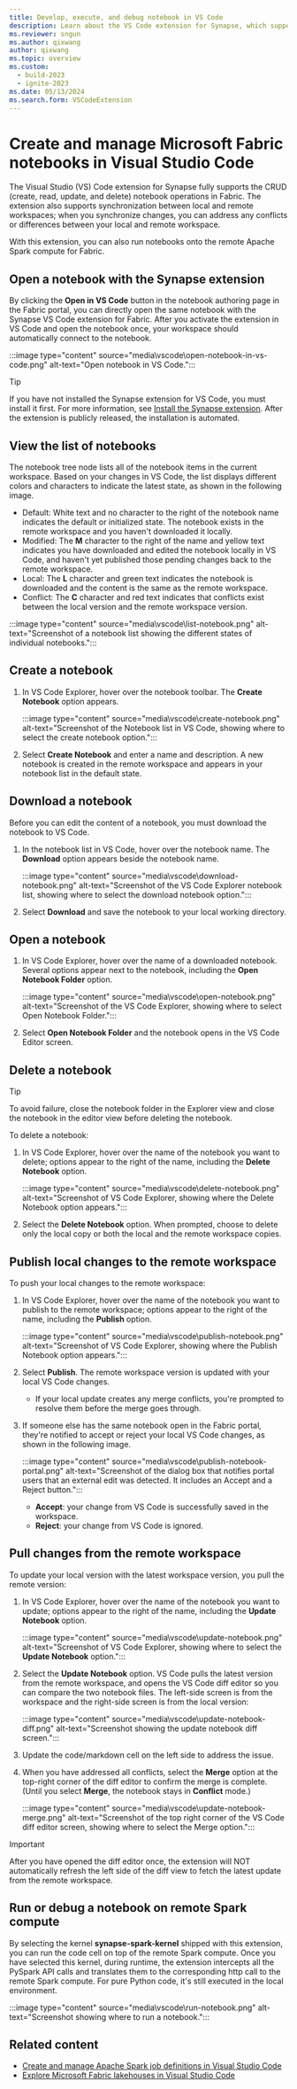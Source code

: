 ```yaml
---
title: Develop, execute, and debug notebook in VS Code
description: Learn about the VS Code extension for Synapse, which supports a pro-developer authoring experience, including running and debugging notebooks.
ms.reviewer: sngun
ms.author: qixwang
author: qixwang
ms.topic: overview
ms.custom:
  - build-2023
  - ignite-2023
ms.date: 05/13/2024
ms.search.form: VSCodeExtension
---
```


# Create and manage Microsoft Fabric notebooks in Visual Studio Code

The Visual Studio (VS) Code extension for Synapse fully supports the CRUD (create, read, update, and delete) notebook operations in Fabric. The extension also supports synchronization between local and remote workspaces; when you synchronize changes, you can address any conflicts or differences between your local and remote workspace.

With this extension, you can also run notebooks onto the remote Apache Spark compute for Fabric.

## Open a notebook with the Synapse extension

By clicking the **Open in VS Code** button in the notebook authoring page in the Fabric portal, you can directly open the same notebook with the Synapse VS Code extension for Fabric. After you activate the extension in VS Code and open the notebook once, your workspace should automatically connect to the notebook.

:::image type="content" source="media\vscode\open-notebook-in-vs-code.png" alt-text="Open notebook in VS Code.":::

> [!TIP]
> If you have not installed the Synapse extension for VS Code, you must install it first. For more information, see [Install the Synapse extension](setup-vs-code-extension.md#install-the-extension-and-prepare-your-environment). After the extension is publicly released, the installation is automated.

## View the list of notebooks

The notebook tree node lists all of the notebook items in the current workspace. Based on your changes in VS Code, the list displays different colors and characters to indicate the latest state, as shown in the following image.

- Default: White text and no character to the right of the notebook name indicates the default or initialized state. The notebook exists in the remote workspace and you haven't downloaded it locally.
- Modified: The **M** character to the right of the name and yellow text indicates you have downloaded and edited the notebook locally in VS Code, and haven't yet published those pending changes back to the remote workspace.
- Local: The **L** character and green text indicates the notebook is downloaded and the content is the same as the remote workspace.
- Conflict: The **C** character and red text indicates that conflicts exist between the local version and the remote workspace version.

:::image type="content" source="media\vscode\list-notebook.png" alt-text="Screenshot of a notebook list showing the different states of individual notebooks.":::

## Create a notebook

1. In VS Code Explorer, hover over the notebook toolbar. The **Create Notebook** option appears.

   :::image type="content" source="media\vscode\create-notebook.png" alt-text="Screenshot of the Notebook list in VS Code, showing where to select the create notebook option.":::

1. Select **Create Notebook** and enter a name and description. A new notebook is created in the remote workspace and appears in your notebook list in the default state.

## Download a notebook

Before you can edit the content of a notebook, you must download the notebook to VS Code.

1. In the notebook list in VS Code, hover over the notebook name. The **Download** option appears beside the notebook name.

   :::image type="content" source="media\vscode\download-notebook.png" alt-text="Screenshot of the VS Code Explorer notebook list, showing where to select the download notebook option.":::

1. Select **Download** and save the notebook to your local working directory.

## Open a notebook

1. In VS Code Explorer, hover over the name of a downloaded notebook. Several options appear next to the notebook, including the **Open Notebook Folder** option.

   :::image type="content" source="media\vscode\open-notebook.png" alt-text="Screenshot of the VS Code Explorer, showing where to select Open Notebook Folder.":::

1. Select **Open Notebook Folder** and the notebook opens in the VS Code Editor screen.

## Delete a notebook

> [!TIP]
> To avoid failure, close the notebook folder in the Explorer view and close the notebook in the editor view before deleting the notebook.

To delete a notebook:

1. In VS Code Explorer, hover over the name of the notebook you want to delete; options appear to the right of the name, including the **Delete Notebook** option.

   :::image type="content" source="media\vscode\delete-notebook.png" alt-text="Screenshot of VS Code Explorer, showing where the Delete Notebook option appears.":::

1. Select the **Delete Notebook** option. When prompted, choose to delete only the local copy or both the local and the remote workspace copies.

## Publish local changes to the remote workspace

To push your local changes to the remote workspace:

1. In VS Code Explorer, hover over the name of the notebook you want to publish to the remote workspace; options appear to the right of the name, including the **Publish** option.

   :::image type="content" source="media\vscode\publish-notebook.png" alt-text="Screenshot of VS Code Explorer, showing where the Publish Notebook option appears.":::

1. Select **Publish**. The remote workspace version is updated with your local VS Code changes.

   - If your local update creates any merge conflicts, you're prompted to resolve them before the merge goes through.

1. If someone else has the same notebook open in the Fabric portal, they're notified to accept or reject your local VS Code changes, as shown in the following image.

   :::image type="content" source="media\vscode\publish-notebook-portal.png" alt-text="Screenshot of the dialog box that notifies portal users that an external edit was detected. It includes an Accept and a Reject button.":::

   - **Accept**: your change from VS Code is successfully saved in the workspace.
   - **Reject**: your change from VS Code is ignored.

## Pull changes from the remote workspace

To update your local version with the latest workspace version, you pull the remote version:

1. In VS Code Explorer, hover over the name of the notebook you want to update; options appear to the right of the name, including the **Update Notebook** option.

   :::image type="content" source="media\vscode\update-notebook.png" alt-text="Screenshot of VS Code Explorer, showing where to select the **Update Notebook** option.":::

1. Select the **Update Notebook** option. VS Code pulls the latest version from the remote workspace, and opens the VS Code diff editor so you can compare the two notebook files. The left-side screen is from the workspace and the right-side screen is from the local version:

   :::image type="content" source="media\vscode\update-notebook-diff.png" alt-text="Screenshot showing the update notebook diff screen.":::

1. Update the code/markdown cell on the left side to address the issue.

1. When you have addressed all conflicts, select the **Merge** option at the top-right corner of the diff editor to confirm the merge is complete. (Until you select **Merge**, the notebook stays in **Conflict** mode.)

   :::image type="content" source="media\vscode\update-notebook-merge.png" alt-text="Screenshot of the top right corner of the VS Code diff editor screen, showing where to select the Merge option.":::

> [!IMPORTANT]
> After you have opened the diff editor once, the extension will NOT automatically refresh the left side of the diff view to fetch the latest update from the remote workspace.

## Run or debug a notebook on remote Spark compute

By selecting the kernel **synapse-spark-kernel** shipped with this extension, you can run the code cell on top of the remote Spark compute. Once you have selected this kernel, during runtime, the extension intercepts all the PySpark API calls and translates them to the corresponding http call to the remote Spark compute. For pure Python code, it's still executed in the local environment.

:::image type="content" source="media\vscode\run-notebook.png" alt-text="Screenshot showing where to run a notebook.":::

## Related content

- [Create and manage Apache Spark job definitions in Visual Studio Code](author-sjd-with-vs-code.md)
- [Explore Microsoft Fabric lakehouses in Visual Studio Code](explore-lakehouse-with-vs-code.md)
